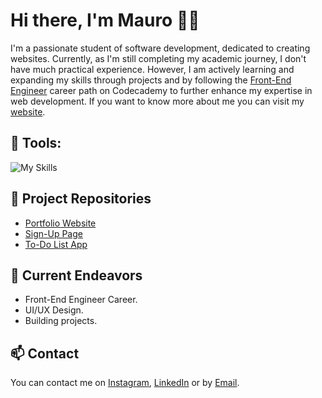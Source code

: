 # Hi there, I'm Mauro 👋🏻

I'm a passionate student of software development, dedicated to creating websites. Currently, as I'm still completing my academic journey, I don't have much practical experience. However, I am actively learning and expanding my skills through projects and by following the [Front-End Engineer](https://www.codecademy.com/learn/paths/front-end-engineer-career-path) career path on Codecademy to further enhance my expertise in web development. If you want to know more about me you can visit my [website](https://mauromontane.vercel.app).

## 🔨 Tools:
![My Skills](https://skillicons.dev/icons?i=html,css,js,git,github,vercel,vscode,figma)

## 📖 Project Repositories
- [Portfolio Website](https://github.com/mauromltn/portfolio-website)
- [Sign-Up Page](https://github.com/mauromltn/ToDoList/SignUp-Page)
- [To-Do List App](https://github.com/mauromltn/ToDoList)

## 🔭 Current Endeavors
- Front-End Engineer Career.
- UI/UX Design.
- Building projects.

## 📫 Contact
You can contact me on [Instagram](https://www.instagram.com/mauromontane/), [LinkedIn](https://www.linkedin.com/in/mauro-montane) or by [Email](mailto:dev.montane@gmail.com).
